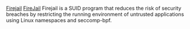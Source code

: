 
[Firejail](https://github.com/netblue30/firejail)
[FireJail](http://firejail.wordpress.com/)
Firejail is a SUID program that reduces the risk of security breaches by restricting the running environment of untrusted applications using Linux namespaces and seccomp-bpf.
